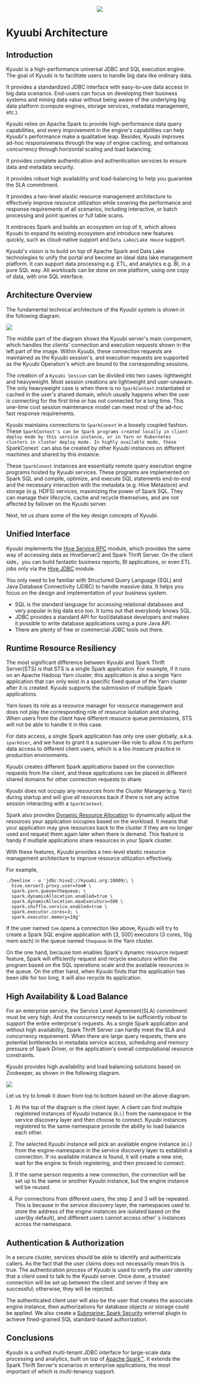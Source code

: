 <div align=center>

![](../imgs/kyuubi_logo_simple.png)

</div>

# Kyuubi Architecture

## Introduction

Kyuubi is a high-performance universal JDBC and SQL execution engine. The goal of Kyuubi is to facilitate users to handle big data like ordinary data.

It provides a standardized JDBC interface with easy-to-use data access in big data scenarios.
End-users can focus on developing their business systems and mining data value without being aware of the underlying big data platform (compute engines, storage services, metadata management, etc.).

Kyuubi relies on Apache Spark to provide high-performance data query capabilities,
and every improvement in the engine's capabilities can help Kyuubi's performance make a qualitative leap.
Besides, Kyuubi improves ad-hoc responsiveness through the way of engine caching,
and enhances concurrency through horizontal scaling and load balancing.

It provides complete authentication and authentication services to ensure data and metadata security.

It provides robust high availability and load-balancing to help you guarantee the SLA commitment.

It provides a two-level elastic resource management architecture to effectively improve resource utilization while covering the performance and response requirements of all scenarios, including interactive,
or batch processing and point queries or full table scans.

It embraces Spark and builds an ecosystem on top of it,
which allows Kyuubi to expand its existing ecosystem and introduce new features quickly,
such as cloud-native support and `Data Lake/Lake House` support.

Kyuubi's vision is to build on top of Apache Spark and Data Lake technologies to unify the portal and become an ideal data lake management platform.
It can support data processing e.g. ETL, and analytics e.g. BI, in a pure SQL way.
All workloads can be done on one platform, using one copy of data, with one SQL interface.

## Architecture Overview

The fundamental technical architecture of the Kyuubi system is shown in the following diagram.

![](../imgs/kyuubi_architecture_new.png)

The middle part of the diagram shows the Kyuubi server's main component, which handles the clients' connection and execution requests shown in the left part of the image. Within Kyuubi,
these connection requests are maintained as the Kyuubi session's,
and execution requests are supported as the Kyuubi Operation's which are bound to the corresponding sessions.

The creation of a `Kyuubi Session` can be divided into two cases: lightweight and heavyweight.
Most session creations are lightweight and user-unaware.
The only heavyweight case is when there is no `SparkContext` instantiated or cached in the user's shared domain,
which usually happens when the user is connecting for the first time or has not connected for a long time.
This one-time cost session maintenance model can meet most of the ad-hoc fast response requirements.

Kyuubi maintains connections to `SparkConext` in a loosely coupled fashion. These `SparkContext's can be Spark programs created locally in client deploy mode by this service instance,
or in Yarn or Kubernetes clusters in cluster deploy mode.
In highly available mode, these `SparkConext` can also be created by other Kyuubi instances on different machines and shared by this instance.

These `SparkConext` instances are essentially remote query execution engine programs hosted by Kyuubi services.
These programs are implemented on Spark SQL and compile, optimize, and execute SQL statements end-to-end and the necessary interaction with the metadata (e.g. Hive Metastore) and storage (e.g. HDFS) services,
maximizing the power of Spark SQL.
They can manage their lifecycle, cache and recycle themselves,
and are not affected by failover on the Kyuubi server.

Next, let us share some of the key design concepts of Kyuubi.

## Unified Interface

Kyuubi implements the [Hive Service RPC](https://mvnrepository.com/artifact/org.apache.hive/hive-service-rpc/2.3.7) module,
which provides the same way of accessing data as HiveServer2 and Spark Thrift Server.
On the client side，you can build fantastic business reports, BI applications, or even ETL jobs only via the [Hive JDBC](https://mvnrepository.com/artifact/org.apache.hive/hive-jdbc/2.3.7) module.

You only need to be familiar with Structured Query Language (SQL) and Java Database Connectivity (JDBC) to handle massive data.
It helps you focus on the design and implementation of your business system.

- SQL is the standard language for accessing relational databases and very popular in big data eco too.
  It turns out that everybody knows SQL.
- JDBC provides a standard API for tool/database developers and makes it possible to write database applications using a pure Java API.
- There are plenty of free or commercial JDBC tools out there.

## Runtime Resource Resiliency

The most significant difference between Kyuubi and Spark Thrift Server(STS) is that STS is a single Spark application.
For example, if it runs on an Apache Hadoop Yarn cluster,
this application is also a single Yarn application that can only exist in a specific fixed queue of the Yarn cluster after it is created.
Kyuubi supports the submission of multiple Spark applications.

Yarn loses its role as a resource manager for resource management and does not play the corresponding role of resource isolation and sharing.
When users from the client have different resource queue permissions,
STS will not be able to handle it in this case.

For data access, a single Spark application has only one user globally,
a.k.a. `sparkUser`, and we have to grant it a superuser-like role to allow it to perform data access to different client users,
which is a too insecure practice in production environments.

Kyuubi creates different Spark applications based on the connection requests from the client,
and these applications can be placed in different shared domains for other connection requests to share.

Kyuubi does not occupy any resources from the Cluster Manager(e.g. Yarn) during startup and will give all resources back if there
is not any active session interacting with a `SparkContext`.

Spark also provides [Dynamic Resource Allocation](http://spark.apache.org/docs/latest/job-scheduling.html#dynamic-resource-allocation) to dynamically adjust the resources your application occupies based on the workload. It means
that your application may give resources back to the cluster if they are no longer used and request them again later when
there is demand. This feature is handy if multiple applications share resources in your Spark cluster.

With these features, Kyuubi provides a two-level elastic resource management architecture to improve resource utilization effectively.

For example,

```shell
./beeline - u 'jdbc:hive2://kyuubi.org:10009/; \
  hive.server2.proxy.user=tom# \
  spark.yarn.queue=thequeue; \
  spark.dynamicAllocation.enabled=true \
  spark.dynamicAllocation.maxExecutors=500 \
  spark.shuffle.service.enabled=true \
  spark.executor.cores=3; \
  spark.executor.memory=10g'

```

If the user named `tom` opens a connection like above, Kyuubi will try to create a Spark SQL engine application with [3, 500] executors (3 cores, 10g mem each) in the queue named `thequeue` in the Yarn cluster.

On the one hand, because tom enables Spark's dynamic resource request feature,
Spark will efficiently request and recycle executors within the program based on the SQL operations scale and the available resources in the queue.
On the other hand, when Kyuubi finds that the application has been idle for too long, it will also recycle its application.


## High Availability & Load Balance

For an enterprise service, the Service Level Agreement(SLA) commitment must be very high.
And the concurrency needs to be sufficiently robust to support the entire enterprise's requests.
As a single Spark application and without high availability, Spark Thrift Server can hardly meet the SLA and concurrency requirement.
When there are large query requests, there are potential bottlenecks in metadata service access, scheduling and memory pressure of Spark Driver, or the application's overall computational resource constraints.

Kyuubi provides high availability and load balancing solutions based on Zookeeper, as shown in the following diagram.

![](../imgs/ha.png)

Let us try to break it down from top to bottom based on the above diagram.

1. At the top of the diagram is the client layer. A client can find multiple registered instances of Kyuubi instance (k.i.) from the namespace in the service discovery layer and then choose to connect.
   Kyuubi instances registered to the same namespace provide the ability to load balance each other.

2. The selected Kyuubi instance will pick an available engine instance (e.i.) from the engine-namespace in the service discovery layer to establish a connection.
   If no available instance is found, it will create a new one, wait for the engine to finish registering, and then proceed to connect.

3. If the same person requests a new connection, the connection will be set up to the same or another Kyuubi instance, but the engine instance will be reused.

4. For connections from different users, the step 2 and 3 will be repeated.
   This is because in the service discovery layer,
   the namespaces used to store the address of the engine instances are isolated based on the user(by default),
   and different users cannot access other' s instances across the namespace.

## Authentication & Authorization

In a secure cluster, services should be able to identify and authenticate callers.
As the fact that the user claims does not necessarily mean this is true.
The authentication process of Kyuubi is used to verify the user identity that a client used to talk to the Kyuubi server.
Once done, a trusted connection will be set up between the client and server if they are successful; otherwise, they will be rejected.

The authenticated client user will also be the user that creates the associate engine instance, then authorizations for database objects or storage could be applied.
We also create a [Submarine: Spark Security](https://mvnrepository.com/artifact/org.apache.submarine/submarine-spark-security) external plugin to achieve fined-grained SQL standard-based authorization.

## Conclusions

Kyuubi is a unified multi-tenant JDBC interface for large-scale data processing and analytics, built on top of [Apache Spark™](http://spark.apache.org/).
It extends the Spark Thrift Server's scenarios in enterprise applications, the most important of which is multi-tenancy support.
